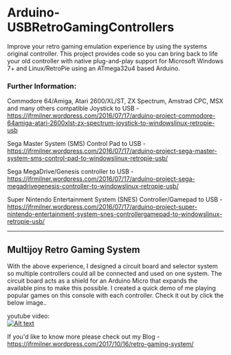 # Arduino-USBRetroGamingControllers

Improve your retro gaming emulation experience by using the systems original controller.
This project provides code so you can bring back to life your old controller with native plug-and-play support for Microsoft Windows 7+ and Linux/RetroPie using an ATmega32u4 based Arduino.

### Further Information:

Commodore 64/Amiga, Atari 2600/XL/ST, ZX Spectrum, Amstrad CPC, MSX and many others compatible Joystick to USB - 
https://jfrmilner.wordpress.com/2016/07/17/arduino-project-commodore-64amiga-atari-2600xlst-zx-spectrum-joystick-to-windowslinux-retropie-usb

Sega Master System (SMS) Control Pad to USB - 
https://jfrmilner.wordpress.com/2016/07/17/arduino-project-sega-master-system-sms-control-pad-to-windowslinux-retropie-usb/

Sega MegaDrive/Genesis controller to USB - 
https://jfrmilner.wordpress.com/2016/07/17/arduino-project-sega-megadrivegenesis-controller-to-windowslinux-retropie-usb/

Super Nintendo Entertainment System (SNES) Controller/Gamepad to USB - 
https://jfrmilner.wordpress.com/2016/07/17/arduino-project-super-nintendo-entertainment-system-snes-controllergamepad-to-windowslinux-retropie-usb/

---

## Multijoy Retro Gaming System
With the above experience, I designed a circuit board and selector system so multiple controllers could all be connected and used on one system. The circuit board acts as a shield for an Arduino Micro that expands the available pins to make this possible. I created a quick demo of me playing popular games on this console with each controller. Check it out by click the below image.. 

youtube video:  
[![Alt text](https://img.youtube.com/vi/LYXYafwz_CY/0.jpg)](https://www.youtube.com/watch?v=LYXYafwz_CY)

If you'd like to know more please check out my Blog -https://jfrmilner.wordpress.com/2017/10/16/retro-gaming-system/
